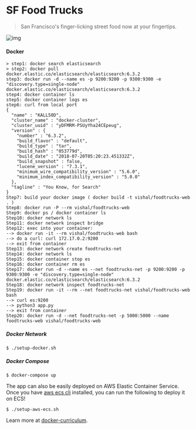 SF Food Trucks
===

> San Francisco's finger-licking street food now at your fingertips.

![img](shot.png)

#### Docker
```
> step1: docker search elasticsearch
> step2: docker pull docker.elastic.co/elasticsearch/elasticsearch:6.3.2
step3: docker run -d --name es -p 9200:9200 -p 9300:9300 -e "discovery.type=single-node" docker.elastic.co/elasticsearch/elasticsearch:6.3.2
step4: docker container ls
step5: docker container logs es
step6: curl from local port
{
  "name" : "KALL50D",
  "cluster_name" : "docker-cluster",
  "cluster_uuid" : "yDFMRM-PSUyYha24CEpeug",
  "version" : {
    "number" : "6.3.2",
    "build_flavor" : "default",
    "build_type" : "tar",
    "build_hash" : "053779d",
    "build_date" : "2018-07-20T05:20:23.451332Z",
    "build_snapshot" : false,
    "lucene_version" : "7.3.1",
    "minimum_wire_compatibility_version" : "5.6.0",
    "minimum_index_compatibility_version" : "5.0.0"
  },
  "tagline" : "You Know, for Search"
}
Step7: build your docker image ( docker build -t vishal/foodtrucks-web . )
Step8: docker run -P --rm vishal/foodtrucks-web
Step9: docker ps / docker container ls
Step10: docker network ls
Step11: docker network inspect bridge
Step12: exec into your container:
--> docker run -it --rm vishal/foodtrucks-web bash
--> do a curl: curl 172.17.0.2:9200
--> exit from container
Step13: docker network create foodtrucks-net
Step14: docker network ls
Step15: docker container stop es
Step16: docker container rm es
Step17: docker run -d --name es --net foodtrucks-net -p 9200:9200 -p 9300:9300 -e "discovery.type=single-node" docker.elastic.co/elasticsearch/elasticsearch:6.3.2
Step18: docker network inspect foodtrucks-net
Step19: docker run -it --rm --net foodtrucks-net vishal/foodtrucks-web bash
--> curl es:9200
--> python3 app.py
--> exit from container
Step20: docker run -d --net foodtrucks-net -p 5000:5000 --name foodtrucks-web vishal/foodtrucks-web
```
##### Docker Network
```
$ ./setup-docker.sh
```

##### Docker Compose
```
$ docker-compose up
```

The app can also be easily deployed on AWS Elastic Container Service. Once you have [aws ecs cli](http://docs.aws.amazon.com/AmazonECS/latest/developerguide/ECS_CLI_installation.html) installed, you can run the following to deploy it on ECS!
```
$ ./setup-aws-ecs.sh
```

Learn more at [docker-curriculum](http://prakhar.me/docker-curriculum).
